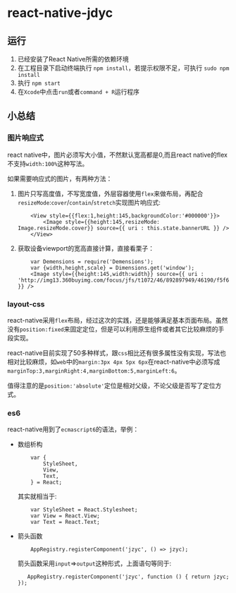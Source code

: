 # react-native-jdyc

## 运行
1. 已经安装了React Native所需的依赖环境
2. 在工程目录下启动终端执行 `npm install`，若提示权限不足，可执行 `sudo npm install`
3. 执行 `npm start`
4. 在`Xcode`中点击`run`或者`command + R`运行程序

## 小总结

### 图片响应式

react native中，图片必须写大小值，不然默认宽高都是0,而且react native的flex不支持`width:100%`这种写法。

如果需要响应式的图片，有两种方法：

1. 图片只写高度值，不写宽度值，外层容器使用`flex`来做布局，再配合`resizeMode`:`cover`/`contain`/`stretch`实现图片响应式:

    ```
        <View style={{flex:1,height:145,backgroundColor:'#000000'}}>
            <Image style={{height:145,resizeMode: Image.resizeMode.cover}} source={{ uri : this.state.bannerURL }} />
        </View>
    ```

2. 获取设备viewport的宽高直接计算，直接看栗子：

    ```
        var Demensions = require('Demensions');
        var {width,height,scale} = Dimensions.get('window');
        <Image style={{height:145,width:width}} source={{ uri : 'http://img13.360buyimg.com/focus/jfs/t1072/46/892897949/46190/f5f6dd2a/5555cdd8Nec178815.jpg' }} />
    ```

### layout-css

react-native采用`flex`布局，经过这次的实践，还是能够满足基本页面布局。虽然没有`position:fixed`来固定定位，但是可以利用原生组件或者其它比较麻烦的手段实现。

react-native目前实现了50多种样式，跟`css`相比还有很多属性没有实现，写法也相对比较麻烦，如`web`中的`margin:3px 4px 5px 6px`在react-native中必须写成`marginTop:3,marginRight:4,marginBottom:5,marginLeft:6`。

值得注意的是`position:'absolute'`定位是相对父级，不论父级是否写了定位方式。

### es6

react-native用到了`ecmascript6`的语法，举例：

* 数组析构

    ```
        var {
            StyleSheet,
            View,
            Text,
        } = React;
    ```

    其实就相当于:
    ```
        var StyleSheet = React.Stylesheet;
        var View = React.View;
        var Text = React.Text;
    ```

* 箭头函数

    ```
        AppRegistry.registerComponent('jzyc', () => jzyc);
    ```

    箭头函数采用`input`=>`output`这种形式，上面语句等同于:
    ```
       AppRegistry.registerComponent('jzyc', function () { return jzyc; });
    ```

 
    
